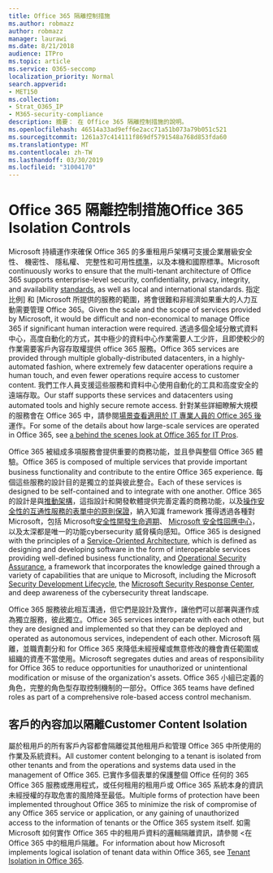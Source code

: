 ```yaml
---
title: Office 365 隔離控制措施
ms.author: robmazz
author: robmazz
manager: laurawi
ms.date: 8/21/2018
audience: ITPro
ms.topic: article
ms.service: O365-seccomp
localization_priority: Normal
search.appverid:
- MET150
ms.collection:
- Strat_O365_IP
- M365-security-compliance
description: 摘要： 在 Office 365 隔離控制措施的說明。
ms.openlocfilehash: 46514a33ad9eff6e2acc71a51b073a79b051c521
ms.sourcegitcommit: 1261a37c414111f869df5791548a768d853fda60
ms.translationtype: MT
ms.contentlocale: zh-TW
ms.lasthandoff: 03/30/2019
ms.locfileid: "31004170"
---
```

# <a name="office-365-isolation-controls"></a><span data-ttu-id="75f2b-103">Office 365 隔離控制措施</span><span class="sxs-lookup"><span data-stu-id="75f2b-103">Office 365 Isolation Controls</span></span> 

<span data-ttu-id="75f2b-104">Microsoft 持續運作來確保 Office 365 的多重租用戶架構可支援企業層級安全性、 機密性、 隱私權、 完整性和可用性[標準](https://www.microsoft.com/TrustCenter/Compliance?service=Office#Icons)，以及本機和國際標準。</span><span class="sxs-lookup"><span data-stu-id="75f2b-104">Microsoft continuously works to ensure that the multi-tenant architecture of Office 365 supports enterprise-level security, confidentiality, privacy, integrity, and availability [standards](https://www.microsoft.com/TrustCenter/Compliance?service=Office#Icons), as well as local and international standards.</span></span> <span data-ttu-id="75f2b-105">指定比例] 和 [Microsoft 所提供的服務的範圍，將會很難和非經濟如果重大的人力互動需要管理 Office 365。</span><span class="sxs-lookup"><span data-stu-id="75f2b-105">Given the scale and the scope of services provided by Microsoft, it would be difficult and non-economical to manage Office 365 if significant human interaction were required.</span></span> <span data-ttu-id="75f2b-106">透過多個全域分散式資料中心，高度自動化的方式，其中極少的資料中心作業需要人工少許，且即使較少的作業需要客戶內容存取權提供 office 365 服務。</span><span class="sxs-lookup"><span data-stu-id="75f2b-106">Office 365 services are provided through multiple globally-distributed datacenters, in a highly-automated fashion, where extremely few datacenter operations require a human touch, and even fewer operations require access to customer content.</span></span> <span data-ttu-id="75f2b-107">我們工作人員支援這些服務和資料中心使用自動化的工具和高度安全的遠端存取。</span><span class="sxs-lookup"><span data-stu-id="75f2b-107">Our staff supports these services and datacenters using automated tools and highly secure remote access.</span></span> <span data-ttu-id="75f2b-108">針對某些詳細瞭解大規模的服務會在 Office 365 中，請參閱[場景查看適用於 IT 專業人員的 Office 365 後](https://channel9.msdn.com/Events/SharePoint-Conference/2014/SPC202)運作。</span><span class="sxs-lookup"><span data-stu-id="75f2b-108">For some of the details about how large-scale services are operated in Office 365, see [a behind the scenes look at Office 365 for IT Pros](https://channel9.msdn.com/Events/SharePoint-Conference/2014/SPC202).</span></span>

<span data-ttu-id="75f2b-109">Office 365 被組成多項服務會提供重要的商務功能，並且參與整個 Office 365 體驗。</span><span class="sxs-lookup"><span data-stu-id="75f2b-109">Office 365 is composed of multiple services that provide important business functionality and contribute to the entire Office 365 experience.</span></span> <span data-ttu-id="75f2b-110">每個這些服務的設計目的是獨立的並與彼此整合。</span><span class="sxs-lookup"><span data-stu-id="75f2b-110">Each of these services is designed to be self-contained and to integrate with one another.</span></span> <span data-ttu-id="75f2b-111">Office 365 的設計是與[推動架構](https://msdn.microsoft.com/library/aa480021.aspx)，這指設計和開發軟體提供完善定義的商務功能，以及[操作安全性的互通性服務的表單中的原則保證](http://www.microsoft.com/download/details.aspx?id=40872)，納入知識 framework 獲得透過各種對 Microsoft，包括 Microsoft[安全性開發生命週期](https://www.microsoft.com/sdl/default.aspx)、 [Microsoft 安全性回應中心](https://technet.microsoft.com/library/dn440717.aspx)，以及太深都是唯一的功能cybersecurity 威脅橫向感知。</span><span class="sxs-lookup"><span data-stu-id="75f2b-111">Office 365 is designed with the principles of a [Service-Oriented Architecture](https://msdn.microsoft.com/library/aa480021.aspx), which is defined as designing and developing software in the form of interoperable services providing well-defined business functionality, and [Operational Security Assurance](http://www.microsoft.com/download/details.aspx?id=40872), a framework that incorporates the knowledge gained through a variety of capabilities that are unique to Microsoft, including the Microsoft [Security Development Lifecycle](https://www.microsoft.com/sdl/default.aspx), the [Microsoft Security Response Center](https://technet.microsoft.com/library/dn440717.aspx), and deep awareness of the cybersecurity threat landscape.</span></span>

<span data-ttu-id="75f2b-112">Office 365 服務彼此相互溝通，但它們是設計及實作，讓他們可以部署與運作成為獨立服務，彼此獨立。</span><span class="sxs-lookup"><span data-stu-id="75f2b-112">Office 365 services interoperate with each other, but they are designed and implemented so that they can be deployed and operated as autonomous services, independent of each other.</span></span> <span data-ttu-id="75f2b-113">Microsoft 隔離，並職責劃分和 for Office 365 來降低未經授權或無意修改的機會責任範圍或組織的資產不當使用。</span><span class="sxs-lookup"><span data-stu-id="75f2b-113">Microsoft segregates duties and areas of responsibility for Office 365 to reduce opportunities for unauthorized or unintentional modification or misuse of the organization's assets.</span></span> <span data-ttu-id="75f2b-114">Office 365 小組已定義的角色，完整的角色型存取控制機制的一部分。</span><span class="sxs-lookup"><span data-stu-id="75f2b-114">Office 365 teams have defined roles as part of a comprehensive role-based access control mechanism.</span></span>

## <a name="customer-content-isolation"></a><span data-ttu-id="75f2b-115">客戶的內容加以隔離</span><span class="sxs-lookup"><span data-stu-id="75f2b-115">Customer Content Isolation</span></span>
<span data-ttu-id="75f2b-116">屬於租用戶的所有客戶內容都會隔離從其他租用戶和管理 Office 365 中所使用的作業及系統資料。</span><span class="sxs-lookup"><span data-stu-id="75f2b-116">All customer content belonging to a tenant is isolated from other tenants and from the operations and systems data used in the management of Office 365.</span></span> <span data-ttu-id="75f2b-117">已實作多個表單的保護整個 Office 任何的 365 Office 365 服務或應用程式，或任何租用的租用戶或 Office 365 系統本身的資訊未經授權的存取危害的風險降至最低。</span><span class="sxs-lookup"><span data-stu-id="75f2b-117">Multiple forms of protection have been implemented throughout Office 365 to minimize the risk of compromise of any Office 365 service or application, or any gaining of unauthorized access to the information of tenants or the Office 365 system itself.</span></span> <span data-ttu-id="75f2b-118">如需 Microsoft 如何實作 Office 365 中的租用戶資料的邏輯隔離資訊，請參閱 <<c0>在 Office 365 中的租用戶隔離。</span><span class="sxs-lookup"><span data-stu-id="75f2b-118">For information about how Microsoft implements logical isolation of tenant data within Office 365, see [Tenant Isolation in Office 365](office-365-tenant-isolation-overview.md).</span></span>
